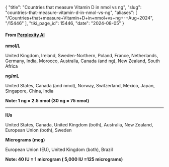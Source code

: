 {
  "title": "Countries that measure Vitamin D in nmol vs ng",
  "slug": "countries-that-measure-vitamin-d-in-nmol-vs-ng",
  "aliases": [
    "/Countries+that+measure+Vitamin+D+in+nmol+vs+ng+-+Aug+2024",
    "/15446"
  ],
  "tiki_page_id": 15446,
  "date": "2024-08-05"
}


#### From [Perplexity AI](https://www.perplexity.ai/search/which-countries-use-nmol-l-as-mFhsfeu7Q9uSlq3Py6a7Zg)

 **nmol/L** 

United Kingdom, Ireland, Sweden-Northern, Poland, France, Netherlands, Germany, India, Morocco, Australia, Canada (and ng), New Zealand, South Africa

 **ng/mL** 

United States, Canada (and nmol), Norway, Switzerland, Mexico, Japan, Singapore, China, India

 **Note: 1 ng = 2.5 nmol (30 ng = 75 nmol)** 

---

 **IUs** 

United States, Canada, United Kingdom (both), Australia, New Zealand, European Union (both), Sweden

 **Micrograms  (mcg)** 

European Union (EU), United Kingdom (both), Brazil

 **Note: 40 IU = 1 microgram ( 5,000 IU =125 micrograms)** 

<!-- ~tc~ (alias(List of countries that measure Vitamin D is nmol (instead of ng) -  Aug 2024)) ~/tc~ -->